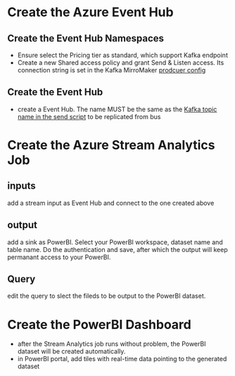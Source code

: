 # Create the Azure Event Hub
## Create the Event Hub Namespaces
- Ensure select the Pricing tier as standard, which support Kafka endpoint
- Create a new Shared access policy and grant Send & Listen access. Its connection string is set in the Kafka MirroMaker [prodcuer config](../Bus/mirror-eventhub.config)
## Create the Event Hub 
- create a Event Hub. The name MUST be the same as the [Kafka topic name in the send script](../Edge/manu_ser.py) to be replicated from bus

# Create the Azure Stream Analytics Job
## inputs
add a stream input as Event Hub and connect to the one created above

## output
add a sink as PowerBI. Select your PowerBI workspace, dataset name and table name. Do the authentication and save, after which the output will keep permanant access to your PowerBI.

## Query
edit the query to slect the fileds to be output to the PowerBI dataset.

# Create the PowerBI Dashboard
- after the Stream Analytics job runs without problem, the PowerBI dataset will be created automatically.
- in PowerBI portal, add tiles with real-time data pointing to the generated dataset
